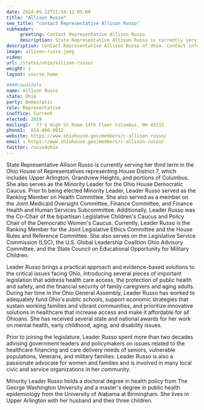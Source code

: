 ```yaml
---
date: 2024-05-12T11:54:12-05:00
title: "Allison Russo"
seo_title: "contact Representative Allison Russo"
subheader:
     greeting: Contact Representative Allison Russo
     description: State Representative Allison Russo is currently serving her third term in the Ohio House of Representatives representing House District 7, which includes Upper Arlington, Grandview Heights, and portions of Columbus. She also serves as the Minority Leader for the Ohio House Democratic Caucus.
description: Contact Representative Allison Russo of Ohio. Contact information for Allison Russo includes email address, phone number, and mailing address.
image: allison-russo.jpeg
video:
url: /states/ohio/allison-russo/
weight: 1
layout: course_home

####candidate
name: Allison Russo
state: Ohio
party: Democratic
role: Representative
inoffice: Current
elected: 2019
mailing1:  77 S High St Room 14th Floor Columbus, OH 43215
phone1:  614-466-8012
website: https://www.ohiohouse.gov/members/c-allison-russo/
email : https://www.ohiohouse.gov/members/c-allison-russo/
twitter: russo4ohio
---
```

State Representative Allison Russo is currently serving her third term in the Ohio House of Representatives representing House District 7, which includes Upper Arlington, Grandview Heights, and portions of Columbus. She also serves as the Minority Leader for the Ohio House Democratic Caucus.  Prior to being elected Minority Leader, Leader Russo served as the Ranking Member on Health Committee.  She also served as a member on the Joint Medicaid Oversight Committee, Finance Committee, and Finance Health and Human Services Subcommittee. Additionally, Leader Russo was the Co-Chair of the bipartisan Legislative Children's Caucus and Policy Chair of the Democratic Women's Caucus.  Currently, Leader Russo is the Ranking Member for the Joint Legislative Ethics Committee and the House Rules and Reference Committee.  She also serves on the Legislative Service Commission (LSC), the U.S. Global Leadership Coalition Ohio Advisory Committee, and the State Council on Educational Opportunity for Military Children.  

Leader Russo brings a practical approach and evidence-based solutions to the critical issues facing Ohio, introducing several pieces of important legislation that address health care access, the protection of public health and safety, and the financial security of family caregivers and aging adults. During her time in the Ohio General Assembly, Leader Russo has worked to adequately fund Ohio's public schools, support economic strategies that sustain working families and vibrant communities, and prioritize innovative solutions in healthcare that increase access and make it affordable for all Ohioans. She has received several state and national awards for her work on mental health, early childhood, aging, and disability issues.

Prior to joining the legislature, Leader Russo spent more than two decades advising government leaders and policymakers on issues related to the healthcare financing and care delivery needs of seniors, vulnerable populations, Veterans, and military families. Leader Russo is also a passionate advocate for women and families and is involved in many local civic and service organizations in her community.

Minority Leader Russo holds a doctoral degree in health policy from The George Washington University and a master's degree in public health epidemiology from the University of Alabama at Birmingham. She lives in Upper Arlington with her husband and their three children.

